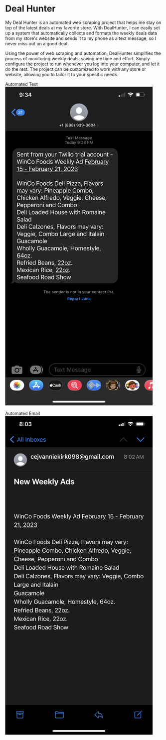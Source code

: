 # Deal Hunter



My Deal Hunter is an automated web scraping project that helps me stay on top of the latest deals at my favorite store. With DealHunter, I can easily set up a system that automatically collects and formats the weekly deals data from my store's website and sends it to my phone as a text message, so I never miss out on a good deal.

Using the power of web scraping and automation, DealHunter simplifies the process of monitoring weekly deals, saving me time and effort. Simply configure the project to run whenever you log into your computer, and let it do the rest. The project can be customized to work with any store or website, allowing you to tailor it to your specific needs.




Automated Text
![Example Image](/images/text.PNG)


Automated Email
![Example Image](/images/email.PNG)